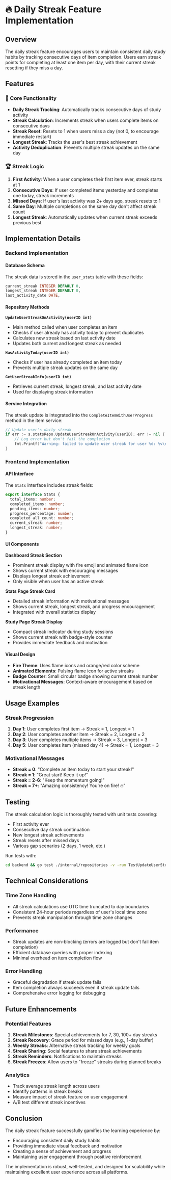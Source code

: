 # 🔥 Daily Streak Feature Implementation

## Overview

The daily streak feature encourages users to maintain consistent daily study habits by tracking consecutive days of item completion. Users earn streak points for completing at least one item per day, with their current streak resetting if they miss a day.

## Features

### 🎯 Core Functionality

- **Daily Streak Tracking**: Automatically tracks consecutive days of study activity
- **Streak Calculation**: Increments streak when users complete items on consecutive days
- **Streak Reset**: Resets to 1 when users miss a day (not 0, to encourage immediate restart)
- **Longest Streak**: Tracks the user's best streak achievement
- **Activity Deduplication**: Prevents multiple streak updates on the same day

### 🏆 Streak Logic

1. **First Activity**: When a user completes their first item ever, streak starts at 1
2. **Consecutive Days**: If user completed items yesterday and completes one today, streak increments
3. **Missed Days**: If user's last activity was 2+ days ago, streak resets to 1
4. **Same Day**: Multiple completions on the same day don't affect streak count
5. **Longest Streak**: Automatically updates when current streak exceeds previous best

## Implementation Details

### Backend Implementation

#### Database Schema

The streak data is stored in the `user_stats` table with these fields:

```sql
current_streak INTEGER DEFAULT 0,
longest_streak INTEGER DEFAULT 0,
last_activity_date DATE,
```

#### Repository Methods

**`UpdateUserStreakOnActivity(userID int)`**
- Main method called when user completes an item
- Checks if user already has activity today to prevent duplicates
- Calculates new streak based on last activity date
- Updates both current and longest streak as needed

**`HasActivityToday(userID int)`**
- Checks if user has already completed an item today
- Prevents multiple streak updates on the same day

**`GetUserStreakInfo(userID int)`**
- Retrieves current streak, longest streak, and last activity date
- Used for displaying streak information

#### Service Integration

The streak update is integrated into the `CompleteItemWithUserProgress` method in the item service:

```go
// Update user's daily streak
if err := s.statsRepo.UpdateUserStreakOnActivity(userID); err != nil {
    // Log error but don't fail the completion
    fmt.Printf("Warning: failed to update user streak for user %d: %v\n", userID, err)
}
```

### Frontend Implementation

#### API Interface

The `Stats` interface includes streak fields:

```typescript
export interface Stats {
  total_items: number;
  completed_items: number;
  pending_items: number;
  progress_percentage: number;
  completed_all_count: number;
  current_streak: number;
  longest_streak: number;
}
```

#### UI Components

**Dashboard Streak Section**
- Prominent streak display with fire emoji and animated flame icon
- Shows current streak with encouraging messages
- Displays longest streak achievement
- Only visible when user has an active streak

**Stats Page Streak Card**
- Detailed streak information with motivational messages
- Shows current streak, longest streak, and progress encouragement
- Integrated with overall statistics display

**Study Page Streak Display**
- Compact streak indicator during study sessions
- Shows current streak with badge-style counter
- Provides immediate feedback and motivation

#### Visual Design

- **Fire Theme**: Uses flame icons and orange/red color scheme
- **Animated Elements**: Pulsing flame icon for active streaks
- **Badge Counter**: Small circular badge showing current streak number
- **Motivational Messages**: Context-aware encouragement based on streak length

## Usage Examples

### Streak Progression

1. **Day 1**: User completes first item → Streak = 1, Longest = 1
2. **Day 2**: User completes another item → Streak = 2, Longest = 2
3. **Day 3**: User completes multiple items → Streak = 3, Longest = 3
4. **Day 5**: User completes item (missed day 4) → Streak = 1, Longest = 3

### Motivational Messages

- **Streak = 0**: "Complete an item today to start your streak!"
- **Streak = 1**: "Great start! Keep it up!"
- **Streak = 2-6**: "Keep the momentum going!"
- **Streak = 7+**: "Amazing consistency! You're on fire! 🔥"

## Testing

The streak calculation logic is thoroughly tested with unit tests covering:

- First activity ever
- Consecutive day streak continuation
- New longest streak achievements
- Streak resets after missed days
- Various gap scenarios (2 days, 1 week, etc.)

Run tests with:
```bash
cd backend && go test ./internal/repositories -v -run TestUpdateUserStreakOnActivity
```

## Technical Considerations

### Time Zone Handling

- All streak calculations use UTC time truncated to day boundaries
- Consistent 24-hour periods regardless of user's local time zone
- Prevents streak manipulation through time zone changes

### Performance

- Streak updates are non-blocking (errors are logged but don't fail item completion)
- Efficient database queries with proper indexing
- Minimal overhead on item completion flow

### Error Handling

- Graceful degradation if streak update fails
- Item completion always succeeds even if streak update fails
- Comprehensive error logging for debugging

## Future Enhancements

### Potential Features

1. **Streak Milestones**: Special achievements for 7, 30, 100+ day streaks
2. **Streak Recovery**: Grace period for missed days (e.g., 1-day buffer)
3. **Weekly Streaks**: Alternative streak tracking for weekly goals
4. **Streak Sharing**: Social features to share streak achievements
5. **Streak Reminders**: Notifications to maintain streaks
6. **Streak Freezes**: Allow users to "freeze" streaks during planned breaks

### Analytics

- Track average streak length across users
- Identify patterns in streak breaks
- Measure impact of streak feature on user engagement
- A/B test different streak incentives

## Conclusion

The daily streak feature successfully gamifies the learning experience by:

- Encouraging consistent daily study habits
- Providing immediate visual feedback and motivation
- Creating a sense of achievement and progress
- Maintaining user engagement through positive reinforcement

The implementation is robust, well-tested, and designed for scalability while maintaining excellent user experience across all platforms. 